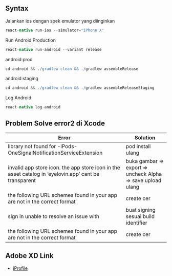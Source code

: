 ## Syntax

Jalankan ios dengan spek emulator yang diinginkan
```groovy
react-native run-ios --simulator="iPhone X"
```
Run Android Production
```groovy
react-native run-android --variant release
```
android:prod
```groovy
cd android && ./gradlew clean && ./gradlew assembleRelease
```
android:staging
```groovy
cd android && ./gradlew clean && ./gradlew assembleReleaseStaging
```
Log Android
```groovy
react-native log-android
```

## Problem Solve error2 di Xcode

| Error   |      Solution      |
|----------|-------------|
|library not found for -lPods-OneSignalNotificationServiceExtension|pod install ulang|
|invalid app store icon. the app store icon in the asset catalog in ‘eyelovin.app’ cant be transparent|buka gambar => export => uncheck Alpha => save upload ulang|
|the following URL schemes found in your app are not in the correct format|create cer|
|sign in unable to resolve an issue with|buat signing sesuai build identifier|
|the following URL schemes found in your app are not in the correct format|create cer|

## Adobe XD Link
- [iProfile](https://xd.adobe.com/view/cf084c89-e2c2-4947-8e91-8b59e7c5330c-9a5b/)

